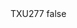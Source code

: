 <?xml version="1.0" encoding="UTF-8"?>
<CustomMetadata xmlns="http://soap.sforce.com/2006/04/metadata">
    <label>TXU277</label>
    <protected>false</protected>
</CustomMetadata>
